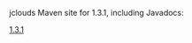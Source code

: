 jclouds Maven site for 1.3.1, including Javadocs:

[1.3.1](http://demobox.github.com/jclouds-maven-site-1.3.1/1.3.1/jclouds-multi/)